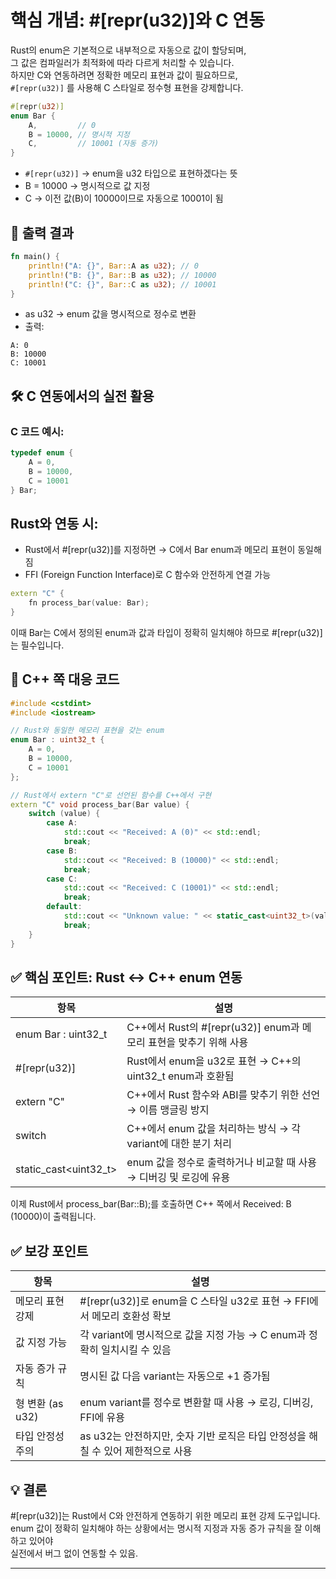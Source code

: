 # 핵심 개념: #[repr(u32)]와 C 연동
Rust의 enum은 기본적으로 내부적으로 자동으로 값이 할당되며,  
그 값은 컴파일러가 최적화에 따라 다르게 처리할 수 있습니다.  
하지만 C와 연동하려면 정확한 메모리 표현과 값이 필요하므로,  
`#[repr(u32)]` 를 사용해 C 스타일로 정수형 표현을 강제합니다. 
 
```rust
#[repr(u32)]
enum Bar {
    A,         // 0
    B = 10000, // 명시적 지정
    C,         // 10001 (자동 증가)
}
```

- `#[repr(u32)]` → enum을 u32 타입으로 표현하겠다는 뜻
- B = 10000 → 명시적으로 값 지정
- C → 이전 값(B)이 10000이므로 자동으로 10001이 됨

## 🔧 출력 결과
```rust
fn main() {
    println!("A: {}", Bar::A as u32); // 0
    println!("B: {}", Bar::B as u32); // 10000
    println!("C: {}", Bar::C as u32); // 10001
}
```

- as u32 → enum 값을 명시적으로 정수로 변환
- 출력:
```
A: 0
B: 10000
C: 10001
```


## 🛠️ C 연동에서의 실전 활용
### C 코드 예시:
```cpp
typedef enum {
    A = 0,
    B = 10000,
    C = 10001
} Bar;
```

## Rust와 연동 시:
- Rust에서 #[repr(u32)]를 지정하면
→ C에서 Bar enum과 메모리 표현이 동일해짐
- FFI (Foreign Function Interface)로 C 함수와 안전하게 연결 가능

```cpp
extern "C" {
    fn process_bar(value: Bar);
}
```

이때 Bar는 C에서 정의된 enum과 값과 타입이 정확히 일치해야 하므로
#[repr(u32)]는 필수입니다.


## 🧩 C++ 쪽 대응 코드
```cpp
#include <cstdint>
#include <iostream>

// Rust와 동일한 메모리 표현을 갖는 enum
enum Bar : uint32_t {
    A = 0,
    B = 10000,
    C = 10001
};

// Rust에서 extern "C"로 선언된 함수를 C++에서 구현
extern "C" void process_bar(Bar value) {
    switch (value) {
        case A:
            std::cout << "Received: A (0)" << std::endl;
            break;
        case B:
            std::cout << "Received: B (10000)" << std::endl;
            break;
        case C:
            std::cout << "Received: C (10001)" << std::endl;
            break;
        default:
            std::cout << "Unknown value: " << static_cast<uint32_t>(value) << std::endl;
            break;
    }
}
```

## ✅ 핵심 포인트: Rust ↔ C++ enum 연동
| 항목                  | 설명                                                                 |
|-----------------------|----------------------------------------------------------------------|
| enum Bar : uint32_t   | C++에서 Rust의 #[repr(u32)] enum과 메모리 표현을 맞추기 위해 사용         |
| #[repr(u32)]          | Rust에서 enum을 u32로 표현 → C++의 uint32_t enum과 호환됨               |
| extern "C"            | C++에서 Rust 함수와 ABI를 맞추기 위한 선언 → 이름 맹글링 방지             |
| switch                | C++에서 enum 값을 처리하는 방식 → 각 variant에 대한 분기 처리             |
| static_cast<uint32_t> | enum 값을 정수로 출력하거나 비교할 때 사용 → 디버깅 및 로깅에 유용         |

이제 Rust에서 process_bar(Bar::B);를 호출하면 C++ 쪽에서 Received: B (10000)이 출력됩니다.


## ✅ 보강 포인트
| 항목                  | 설명                                                                 |
|-----------------------|----------------------------------------------------------------------|
| 메모리 표현 강제       | #[repr(u32)]로 enum을 C 스타일 u32로 표현 → FFI에서 메모리 호환성 확보     |
| 값 지정 가능           | 각 variant에 명시적으로 값을 지정 가능 → C enum과 정확히 일치시킬 수 있음 |
| 자동 증가 규칙         | 명시된 값 다음 variant는 자동으로 +1 증가됨                           |
| 형 변환 (as u32)       | enum variant를 정수로 변환할 때 사용 → 로깅, 디버깅, FFI에 유용             |
| 타입 안정성 주의       | as u32는 안전하지만, 숫자 기반 로직은 타입 안정성을 해칠 수 있어 제한적으로 사용 |


## 💡 결론
#[repr(u32)]는 Rust에서 C와 안전하게 연동하기 위한 메모리 표현 강제 도구입니다.  
enum 값이 정확히 일치해야 하는 상황에서는 명시적 지정과 자동 증가 규칙을 잘 이해하고 있어야  
실전에서 버그 없이 연동할 수 있음.

---
